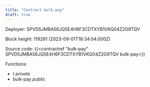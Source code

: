 ```yaml
---
title: "Contract bulk-pay"
draft: true
---
```

Deployer: SPVD5JMBA56JQ5E4H6F3CDTXYB1VKQ04Z2G9TQV


 



Block height: 119261 (2023-09-01T18:34:04.000Z)

Source code: {{<contractref "bulk-pay" SPVD5JMBA56JQ5E4H6F3CDTXYB1VKQ04Z2G9TQV bulk-pay>}}

Functions:

* t _private_
* bulk-pay _public_
